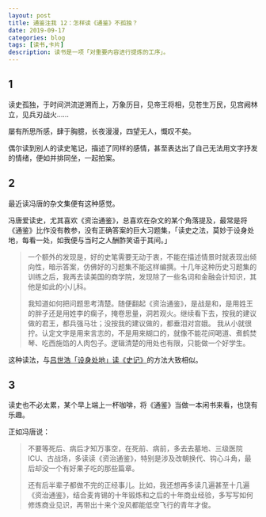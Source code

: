 ```yaml
---
layout: post
title: 通鉴注我 12：怎样读《通鉴》不孤独？
date: 2019-09-17
categories: blog
tags: [读书,卡片]
description: 读书是一项「对重要内容进行提炼的工序」。
---
```


## 1

读史孤独，于时间洪流逆溯而上，万象历目，见帝王将相，见苍生万民，见宫阙林立，见兵刃战火……

屡有所思所感，肆于胸臆，长夜漫漫，四望无人，慨叹不矣。

偶尔读到别人的读史笔记，描述了同样的感情，甚至表达出了自己无法用文字抒发的情绪，便如并排同坐，一起拍案。

## 2

最近读冯唐的杂文集便有这种感觉。

冯唐爱读史，尤其喜欢《资治通鉴》，总喜欢在杂文的某个角落提及，最常是将《通鉴》比作没有教参，没有正确答案的巨大习题集，「读史之法，莫妙于设身处地，每看一处，如我便与当时之人酬酢笑语于其间。」

> 一个额外的发现是，好的史笔需要无动于衷，不能在描述情景时就表现出倾向性，暗示答案，仿佛好的习题集不能这样编撰。十几年这种历史习题集的训练之后，我再去读美国的商学院，发现除了一些名词和金融会计知识，其他是如此的小儿科。
> 
> 我知道如何把问题思考清楚。随便翻起《资治通鉴》，是战是和，是用姓王的胖子还是用姓李的瘸子，掩卷思量，洞若观火。继续看下去，按我的建议做的君王，都兵强马壮；没按我的建议做的，都垂泪对宫娥。 我从小就很拧。认定文字是用来言志的，不是用来糊口的，就像不能花间喝道、煮鹤焚琴、吃西施馅的人肉包子。逻辑清楚的用处也有限，只能做一个好学生。

这种读法，与[吕世浩「设身处地」读《史记》](https://www.cnfeat.com/blog/2019/07/27/Mirror08/)的方法大致相似。


## 3

读史也不必太累，某个早上端上一杯咖啡，将《通鉴》当做一本闲书来看，也饶有乐趣。

正如冯唐说：

> 不要等死后、病后才知万事空，在死前、病前，多去去墓地、三级医院ICU、古战场，多读读《资治通鉴》，特别是涉及改朝换代、钩心斗角，最后却没一个有好果子吃的那些篇章。
> 
> 还有后半辈子都做不完的正经事儿。比如，我还想再多读几遍甚至十几遍《资治通鉴》，结合麦肯锡的十年锻炼和之后的十年商业经验，多写写如何修炼商业见识，再带出十来个没风都能低空飞行的青年才俊。 